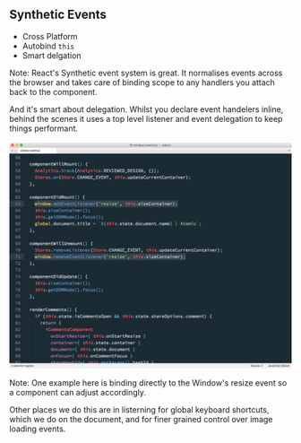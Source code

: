 ## Synthetic Events
- Cross Platform
- Autobind `this`
- Smart delgation

Note:
React's Synthetic event system is great. It normalises events across the browser and takes care of binding scope to any handlers you attach back to the component.

And it's smart about delegation. Whilst you declare event handelers inline, behind the scenes it uses a top level listener and event delegation to keep things performant.

There are times we've had to step outside of React's built in event system and listen to the DOM directly.

---

<a href="subl://open?url=file:///Users/vim/code/sketches/wdcnz-2015-react-tips-and-tricks/code-samples/window-events.js"><img src="../../images/window-events.png" style="margin-top: -60px; border: 0;" /></a>


Note:
One example here is binding directly to the Window's resize event so a component can adjust accordingly.

Other places we do this are in listerning for global keyboard shortcuts, which we do on the document, and for finer grained control over image loading events.

